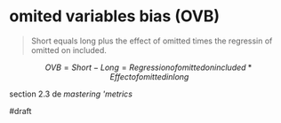 # omited variables bias (OVB)

> Short equals long plus the effect of omitted times the regressin of omitted on included.

$$
OVB = Short - Long
	= {Regression of omitted on included} * {Effect of omitted in long} 
$$

section 2.3 de *mastering 'metrics*

#draft
